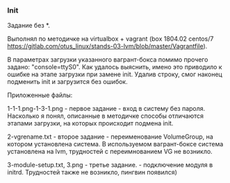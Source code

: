 ### Init

Задание без *.

Выполнял по методичке на virtualbox + vagrant (box 1804.02 centos/7 https://gitlab.com/otus_linux/stands-03-lvm/blob/master/Vagrantfile). 

В параметрах загрузки указанного вагрант-бокса помимо прочего задано: "console=ttyS0". Как удалось выяснить, имено это приводило к ошибке на этапе загрузки при замене init. Удалив строку, смог наконец подменить init и загрузится без ошибок.

Приложенные файлы:

1-1-1.png-1-3-1.png - первое задание - вход в систему без пароля. Насколько я понял, описанные в методичке способы отличаются этапами загрузки, на которых происходит подмена init.

2-vgrename.txt - второе задание - переименование VolumeGroup, на котором установлена система. В используемом вагрант-боксе система установлена на lvm, трудностей с переимнованием VG не возникло.

3-module-setup.txt, 3.png - третье задание. - подключение модуля в initrd. Трудностей также не возникло, пингвин появился)
